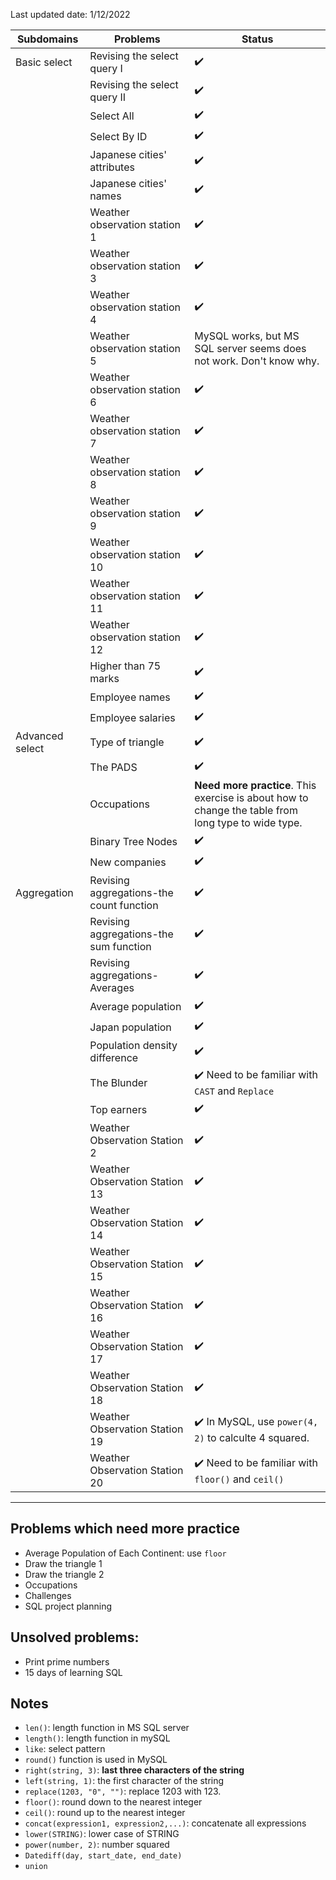 Last updated date: 1/12/2022


|  Subdomains               | Problems    | Status |
|  ----------         | ----------- | ----------- |
| Basic select    | Revising the select query I    | :heavy_check_mark:     |
|     | Revising the select query II  |    :heavy_check_mark:       |
|     | Select All |  :heavy_check_mark:       |
|     | Select By ID | :heavy_check_mark:       |
|     | Japanese cities' attributes |  :heavy_check_mark:       |
|     | Japanese cities' names | :heavy_check_mark:       |
|      | Weather observation station 1 | :heavy_check_mark:       |
|      | Weather observation station 3 | :heavy_check_mark:       |
|      | Weather observation station 4 | :heavy_check_mark:       |
|      | Weather observation station 5 | MySQL works, but MS SQL server seems does not work. Don't know why.       |
|      | Weather observation station 6 | :heavy_check_mark:       |
|      | Weather observation station 7 | :heavy_check_mark:       |
|      | Weather observation station 8 | :heavy_check_mark:       |
|      | Weather observation station 9 | :heavy_check_mark:       |
|      | Weather observation station 10 | :heavy_check_mark:      |
|      | Weather observation station 11 | :heavy_check_mark:       |
|      | Weather observation station 12 | :heavy_check_mark:       |
|      |Higher than 75 marks | :heavy_check_mark:       |
|      |Employee names | :heavy_check_mark:       |
|      |Employee salaries | :heavy_check_mark:       |
| Advanced select    | Type of triangle  | :heavy_check_mark:  |
|      |The PADS |  :heavy_check_mark:  |
|      |Occupations |  **Need more practice**. This exercise is about how to change the table from long type to wide type.  |
|      |Binary Tree Nodes |  :heavy_check_mark:  |
|      |New companies |  :heavy_check_mark:  |
|   Aggregation   |Revising aggregations-the count function |  :heavy_check_mark:  |
|      |Revising aggregations-the sum function |  :heavy_check_mark:  |
|      |Revising aggregations-Averages |  :heavy_check_mark:  |
|      |Average population|  :heavy_check_mark:  |
|      |Japan population |  :heavy_check_mark:  |
|      |Population density difference |  :heavy_check_mark:  |
|      |The Blunder|  :heavy_check_mark: Need to be familiar with `CAST` and `Replace` |
|      |Top earners|  :heavy_check_mark:|
|      |Weather Observation Station 2|  :heavy_check_mark:|
|      |Weather Observation Station 13|  :heavy_check_mark:|
|      |Weather Observation Station 14|  :heavy_check_mark:|
|      |Weather Observation Station 15|  :heavy_check_mark:|
|      |Weather Observation Station 16|  :heavy_check_mark:|
|      |Weather Observation Station 17|  :heavy_check_mark:|
|      |Weather Observation Station 18|  :heavy_check_mark:|
|      |Weather Observation Station 19|  :heavy_check_mark: In MySQL, use `power(4, 2)` to calculte 4 squared. |
|      |Weather Observation Station 20|  :heavy_check_mark: Need to be familiar with `floor()` and `ceil()` |


---------------------------------------------------------------------------------------
## Problems which need more practice
- Average Population of Each Continent: use ```floor```
- Draw the triangle 1
- Draw the triangle 2
- Occupations
- Challenges
- SQL project planning



## Unsolved problems: 
- Print prime numbers 
- 15 days of learning SQL


## Notes 

- ```len()```: length function  in MS SQL server
- ```length()```: length function in mySQL
- ```like```: select pattern
- ```round()``` function is used in MySQL
- ```right(string, 3)```: **last three characters of the string**
- ```left(string, 1)```: the first character of the string
- ```replace(1203, "0", "")```: replace 1203 with 123. 
- ```floor()```: round down to the nearest integer
- ```ceil()```: round up to the nearest integer
- ```concat(expression1, expression2,...)```: concatenate all expressions
- ```lower(STRING)```: lower case of STRING
- ```power(number, 2)```: number squared
- ```Datediff(day, start_date, end_date)```
- ```union```






